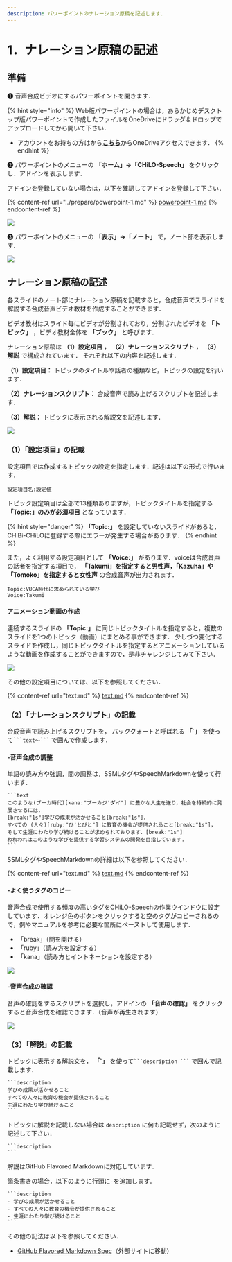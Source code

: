 ```yaml
---
description: パワーポイントのナレーション原稿を記述します．
---
```


# 1．ナレーション原稿の記述

## 準備

❶ 音声合成ビデオにするパワーポイントを開きます．

{% hint style="info" %}
Web版パワーポイントの場合は，あらかじめデスクトップ版パワーポイントで作成したファイルをOneDriveにドラッグ＆ドロップでアップロードしてから開いて下さい．

* アカウントをお持ちの方はから<img src="../.gitbook/assets/image (390).png" alt="" data-size="line">[**こちら**](https://www.office.com/launch/powerpoint?auth=2)からOneDriveアクセスできます．
{% endhint %}

❷ パワーポイントのメニューの **「ホーム」→「CHiLO-Speech」** をクリックし．アドインを表示します．

アドインを登録していない場合は，以下を確認してアドインを登録して下さい．

{% content-ref url="../prepare/powerpoint-1.md" %}
[powerpoint-1.md](../prepare/powerpoint-1.md)
{% endcontent-ref %}

![](<../.gitbook/assets/image (243).png>)

❸ パワーポイントのメニューの **「表示」→「ノート」** で，ノート部を表示します．

![](<../.gitbook/assets/image (240).png>)

## ナレーション原稿の記述

各スライドのノート部にナレーション原稿を記載すると，合成音声でスライドを解説する合成音声ビデオ教材を作成することができます．

ビデオ教材はスライド毎にビデオが分割されており，分割されたビデオを **「トピック」** ，ビデオ教材全体を **「ブック」** と呼びます．

ナレーション原稿は **（1）設定項目** ， **（2）ナレーションスクリプト** ， **（3）解説** で構成されています． それぞれ以下の内容を記述します．

**（1）設定項目：** トピックのタイトルや話者の種類など，トピックの設定を行います．&#x20;

**（2）ナレーションスクリプト：** 合成音声で読み上げるスクリプトを記述します．&#x20;

**（3）解説：** トピックに表示される解説文を記述します．​​

![](<../.gitbook/assets/image (310).png>)

### （1）「設定項目」の記載

設定項目では作成するトピックの設定を指定します．記述は以下の形式で行います．

```
設定項目名:設定値
```

トピック設定項目は全部で13種類ありますが，トピックタイトルを指定する **「Topic:」のみが必須項目** となっています．

{% hint style="danger" %}
**「Topic:」** を設定していないスライドがあると，CHiBi-CHiLOに登録する際にエラーが発生する場合があります．
{% endhint %}

また，よく利用する設定項目として **「Voice:」** があります．voiceは合成音声の話者を指定する項目で， **「Takumi」を指定すると男性声，「Kazuha」や「Tomoko」を指定すると女性声** の合成音声が出力されます．

```
Topic:VUCA時代に求められている学び
Voice:Takumi
```

#### アニメーション動画の作成

連続するスライドの **「Topic:」** に同じトピックタイトルを指定すると，複数のスライドを1つのトピック（動画）にまとめる事ができます． 少しづつ変化するスライドを作成し，同じトピックタイトルを指定するとアニメーションしているような動画を作成することができますので，是非チャレンジしてみて下さい．

![](<../.gitbook/assets/image (403).png>)

その他の設定項目については、以下を参照してください．

{% content-ref url="text.md" %}
[text.md](text.md)
{% endcontent-ref %}



### （2）「ナレーションスクリプト」の記載

合成音声で読み上げるスクリプトを， バッククォートと呼ばれる **「\`」** を使って` ```text〜``` ` で囲んで作成します．

#### -音声合成の調整

単語の読み方や強調，間の調整は，SSMLタグやSpeechMarkdownを使って行います．

````
```text
このような(ブーカ時代)[kana:"ブーカジ'ダイ"] に豊かな人生を送り，社会を持続的に発展させるには，
[break:"1s"]学びの成果が活かせること[break:"1s"]，
すべての (人々)[ruby:"ひ'とびと"] に教育の機会が提供されること[break:"1s"]，
そして生涯にわたり学び続けることが求められております．[break:"1s"]
われわれはこのような学びを提供する学習システムの開発を目指しています.
```
````

SSMLタグやSpeechMarkdownの詳細は以下を参照してください．

{% content-ref url="text.md" %}
[text.md](text.md)
{% endcontent-ref %}

#### -よく使うタグのコピー

音声合成で使用する頻度の高いタグをCHiLO-Speechの作業ウインドウに設定しています．オレンジ色のボタンをクリックすると空のタグがコピーされるので，例やマニュアルを参考に必要な箇所にペーストして使用します．

* 「break」（間を開ける）
* 「ruby」（読み方を設定する）
* 「kana」（読み方とイントネーションを設定する）

![](<../.gitbook/assets/image (14).png>)

#### -音声合成の確認

音声の確認をするスクリプトを選択し，アドインの **「音声の確認」** をクリックすると音声合成を確認できます．（音声が再生されます）

![](<../.gitbook/assets/image (2).png>)

### （3）「解説」の記載

トピックに表示する解説文を， **「\`」** を使って` ```description ``` ` で囲んで記載します．

````
```description
学びの成果が活かせること
すべての人々に教育の機会が提供されること
生涯にわたり学び続けること
```
````

トピックに解説を記載しない場合は `description` に何も記載せず，次のように記述して下さい．

````
```description
```
````

解説はGitHub Flavored Markdownに対応しています．

箇条書きの場合，以下のように行頭に`-`を追加します．

````
```description
- 学びの成果が活かせること
- すべての人々に教育の機会が提供されること
- 生涯にわたり学び続けること
```
````

その他の記法は以下を参照してください．

* [GitHub Flavored Markdown Spec](https://github.github.com/gfm/)（外部サイトに移動）
